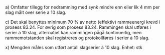 a) Omfatter tillegg for nedramming med synk mindre enn eller lik 4 mm per slag målt over serie a 10 slag.

c) Det skal benyttes minimum 70 % av netto (effektiv) rammeenergi krevd i prosess 83.24. For øvrig som prosess 83.24.
Rammingen skal utføres i serier á 10 slag, alternativt kan rammingen pågå kontinuerlig, men rammemotstanden skal registreres og protokollføres i serier à 10 slag.

x) Mengden måles som utført antall slagserier à 10 slag. Enhet: stk

